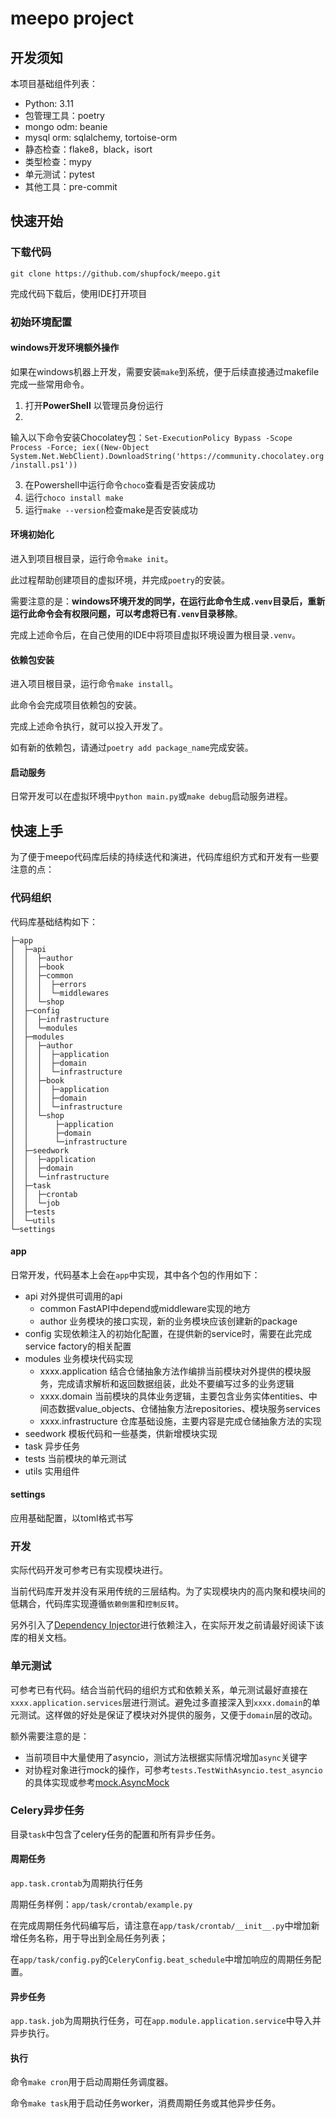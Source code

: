 # meepo project



## 开发须知

本项目基础组件列表：

- Python: 3.11
- 包管理工具：poetry
- mongo odm: beanie
- mysql orm: sqlalchemy, tortoise-orm
- 静态检查：flake8，black，isort
- 类型检查：mypy
- 单元测试：pytest
- 其他工具：pre-commit

## 快速开始

### 下载代码

```shell
git clone https://github.com/shupfock/meepo.git
```

完成代码下载后，使用IDE打开项目

### 初始环境配置

#### windows开发环境额外操作

如果在windows机器上开发，需要安装`make`到系统，便于后续直接通过makefile完成一些常用命令。

1. 打开**PowerShell** 以管理员身份运行
2.

输入以下命令安装Chocolatey包：`Set-ExecutionPolicy Bypass -Scope Process -Force; iex((New-Object System.Net.WebClient).DownloadString('https://community.chocolatey.org/install.ps1'))`

3. 在Powershell中运行命令`choco`查看是否安装成功
4. 运行`choco install make`
5. 运行`make --version`检查make是否安装成功

#### 环境初始化

进入到项目根目录，运行命令`make init`。

此过程帮助创建项目的虚拟环境，并完成`poetry`的安装。

需要注意的是：**windows环境开发的同学，在运行此命令生成`.venv`目录后，重新运行此命令会有权限问题，可以考虑将已有`.venv`目录移除**。

完成上述命令后，在自己使用的IDE中将项目虚拟环境设置为根目录`.venv`。

#### 依赖包安装

进入项目根目录，运行命令`make install`。

此命令会完成项目依赖包的安装。

完成上述命令执行，就可以投入开发了。

如有新的依赖包，请通过`poetry add package_name`完成安装。

#### 启动服务

日常开发可以在虚拟环境中`python main.py`或`make debug`启动服务进程。



## 快速上手

为了便于meepo代码库后续的持续迭代和演进，代码库组织方式和开发有一些要注意的点：

### 代码组织

代码库基础结构如下：

```shell
├─app
│  ├─api
│  │  ├─author
│  │  ├─book
│  │  ├─common
│  │  │  ├─errors
│  │  │  └─middlewares
│  │  └─shop
│  ├─config
│  │  ├─infrastructure
│  │  └─modules
│  ├─modules
│  │  ├─author
│  │  │  ├─application
│  │  │  ├─domain
│  │  │  └─infrastructure
│  │  ├─book
│  │  │  ├─application
│  │  │  ├─domain
│  │  │  └─infrastructure
│  │  └─shop
│  │      ├─application
│  │      ├─domain
│  │      └─infrastructure
│  ├─seedwork
│  │  ├─application
│  │  ├─domain
│  │  └─infrastructure
│  ├─task
│  │  ├─crontab
│  │  └─job
│  ├─tests
│  └─utils
└─settings
```

#### app

日常开发，代码基本上会在`app`中实现，其中各个包的作用如下：

- api 对外提供可调用的api
  - common FastAPI中depend或middleware实现的地方
  - author 业务模块的接口实现，新的业务模块应该创建新的package
- config 实现依赖注入的初始化配置，在提供新的service时，需要在此完成service factory的相关配置
- modules 业务模块代码实现
  - xxxx.application 结合仓储抽象方法作编排当前模块对外提供的模块服务，完成请求解析和返回数据组装，此处不要编写过多的业务逻辑
  - xxxx.domain 当前模块的具体业务逻辑，主要包含业务实体entities、中间态数据value_objects、仓储抽象方法repositories、模块服务services
  - xxxx.infrastructure 仓库基础设施，主要内容是完成仓储抽象方法的实现
- seedwork 模板代码和一些基类，供新增模块实现
- task 异步任务
- tests 当前模块的单元测试
- utils 实用组件

#### settings

应用基础配置，以toml格式书写


### 开发

实际代码开发可参考已有实现模块进行。

当前代码库开发并没有采用传统的三层结构。为了实现模块内的高内聚和模块间的低耦合，代码库实现遵循`依赖倒置`和`控制反转`。

另外引入了[Dependency Injector](https://python-dependency-injector.ets-labs.org/)进行依赖注入，在实际开发之前请最好阅读下该库的相关文档。

### 单元测试

可参考已有代码。结合当前代码的组织方式和依赖关系，单元测试最好直接在`xxxx.application.services`层进行测试。避免过多直接深入到`xxxx.domain`的单元测试。这样做的好处是保证了模块对外提供的服务，又便于`domain`层的改动。

额外需要注意的是：

- 当前项目中大量使用了asyncio，测试方法根据实际情况增加`async`关键字
- 对协程对象进行mock的操作，可参考`tests.TestWithAsyncio.test_asyncio`的具体实现或参考[mock.AsyncMock](https://docs.python.org/3/library/unittest.mock.html#unittest.mock.AsyncMock)

### Celery异步任务

目录`task`中包含了celery任务的配置和所有异步任务。

#### 周期任务

`app.task.crontab`为周期执行任务

周期任务样例：`app/task/crontab/example.py`

在完成周期任务代码编写后，请注意在`app/task/crontab/__init__.py`中增加新增任务名称，用于导出到全局任务列表；

在`app/task/config.py`的`CeleryConfig.beat_schedule`中增加响应的周期任务配置。

#### 异步任务

`app.task.job`为周期执行任务，可在`app.module.application.service`中导入并异步执行。

#### 执行

命令`make cron`用于启动周期任务调度器。

命令`make task`用于启动任务worker，消费周期任务或其他异步任务。
